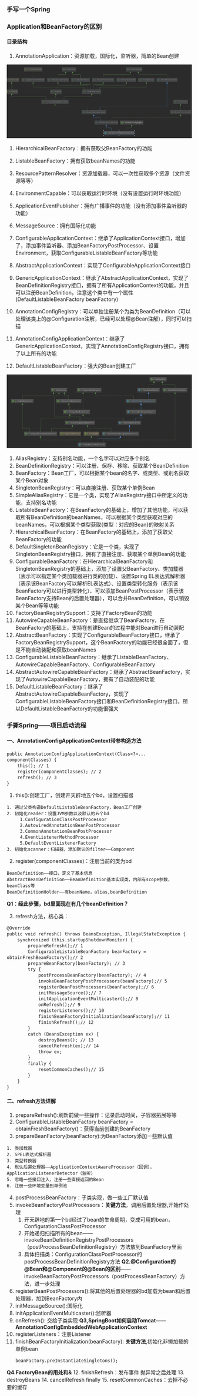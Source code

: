 ### 手写一个Spring


### Application和BeanFactory的区别

#### 目录结构
1. AnnotationApplication：资源加载，国际化，监听器，简单的Bean创建

<img src="../../img/spring/Application.png" width="600" height="200">  

1. HierarchicalBeanFactory：拥有获取父BeanFactory的功能
2. ListableBeanFactory：拥有获取beanNames的功能
3. ResourcePatternResolver：资源加载器，可以一次性获取多个资源（文件资源等等）
4. EnvironmentCapable：可以获取运行时环境（没有设置运行时环境功能）
5. ApplicationEventPublisher：拥有广播事件的功能（没有添加事件监听器的功能）
6. MessageSource：拥有国际化功能
7. ConfigurableApplicationContext：继承了ApplicationContext接口，增加了，添加事件监听器、添加BeanFactoryPostProcessor、设置Environment，获取ConfigurableListableBeanFactory等功能
8. AbstractApplicationContext：实现了ConfigurableApplicationContext接口
9. GenericApplicationContext：继承了AbstractApplicationContext，实现了BeanDefinitionRegistry接口，拥有了所有ApplicationContext的功能，并且可以注册BeanDefinition，注意这个类中有一个属性(DefaultListableBeanFactory beanFactory)
10. AnnotationConfigRegistry：可以单独注册某个为类为BeanDefinition（可以处理该类上的@Configuration注解，已经可以处理@Bean注解），同时可以扫描
11. AnnotationConfigApplicationContext：继承了GenericApplicationContext，实现了AnnotationConfigRegistry接口，拥有了以上所有的功能

2. DefaultListableBeanFactory：强大的Bean创建工厂

<img src="../../img/spring/BeanFactory.png" width="600" height="200">  

1. AliasRegistry：支持别名功能，一个名字可以对应多个别名
2. BeanDefinitionRegistry：可以注册、保存、移除、获取某个BeanDefinition
3. BeanFactory：Bean工厂，可以根据某个bean的名字、或类型、或别名获取某个Bean对象
4. SingletonBeanRegistry：可以直接注册、获取某个单例Bean
5. SimpleAliasRegistry：它是一个类，实现了AliasRegistry接口中所定义的功能，支持别名功能
6. ListableBeanFactory：在BeanFactory的基础上，增加了其他功能，可以获取所有BeanDefinition的beanNames，可以根据某个类型获取对应的beanNames，可以根据某个类型获取{类型：对应的Bean}的映射关系
7. HierarchicalBeanFactory：在BeanFactory的基础上，添加了获取父BeanFactory的功能
8. DefaultSingletonBeanRegistry：它是一个类，实现了SingletonBeanRegistry接口，拥有了直接注册、获取某个单例Bean的功能
9. ConfigurableBeanFactory：在HierarchicalBeanFactory和SingletonBeanRegistry的基础上，添加了设置父BeanFactory、类加载器（表示可以指定某个类加载器进行类的加载）、设置Spring EL表达式解析器（表示该BeanFactory可以解析EL表达式）、设置类型转化服务（表示该BeanFactory可以进行类型转化）、可以添加BeanPostProcessor（表示该BeanFactory支持Bean的后置处理器），可以合并BeanDefinition，可以销毁某个Bean等等功能
11. FactoryBeanRegistrySupport：支持了FactoryBean的功能
12. AutowireCapableBeanFactory：是直接继承了BeanFactory，在BeanFactory的基础上，支持在创建Bean的过程中能对Bean进行自动装配
13. AbstractBeanFactory：实现了ConfigurableBeanFactory接口，继承了FactoryBeanRegistrySupport，这个BeanFactory的功能已经很全面了，但是不能自动装配和获取beanNames
14. ConfigurableListableBeanFactory：继承了ListableBeanFactory、AutowireCapableBeanFactory、ConfigurableBeanFactory
15. AbstractAutowireCapableBeanFactory：继承了AbstractBeanFactory，实现了AutowireCapableBeanFactory，拥有了自动装配的功能
16. DefaultListableBeanFactory：继承了AbstractAutowireCapableBeanFactory，实现了ConfigurableListableBeanFactory接口和BeanDefinitionRegistry接口，所以DefaultListableBeanFactory的功能很强大

### 手撕Spring——项目启动流程

#### 一、AnnotationConfigApplicationContext带参构造方法
```
public AnnotationConfigApplicationContext(Class<?>... componentClasses) {
    this(); // 1
    register(componentClasses); // 2
    refresh(); // 3
}
```
1. this():创建工厂，创建开天辟地五个bd，设置扫描器
```
1. 通过父类构造DefaultListableBeanFactory，Bean工厂创建
2. 初始化reader：设置JVM参数以及默认的五个bd
     1.ConfigurationClassPostProcessor
     2.AutowiredAnnotationBeanPostProcessor
     3.CommonAnnotationBeanPostProcessor
     4.EventListenerMethodProcessor
     5.DefaultEventListenerFactory
3. 初始化scanner：扫描器，添加默认的filter——Component
```
2. register(componentClasses)：注册当前的类为bd
```
BeanDefinition——接口，定义了基本信息
AbstractBeanDefinition——BeanDefinition基本实现类，内部有scope参数，beanClass等
BeanDefinitionHolder——有beanName，alias,beanDefinition
```
**Q1：经此步骤，bd里面现在有几个beanDefinition？**

3. refresh方法，核心类：
```
@Override
public void refresh() throws BeansException, IllegalStateException {
    synchronized (this.startupShutdownMonitor) {
        prepareRefresh();// 1
        ConfigurableListableBeanFactory beanFactory = obtainFreshBeanFactory();// 2
        prepareBeanFactory(beanFactory); // 3
        try {
            postProcessBeanFactory(beanFactory); // 4
            invokeBeanFactoryPostProcessors(beanFactory);// 5
            registerBeanPostProcessors(beanFactory);// 6
            initMessageSource();// 7
            initApplicationEventMulticaster();// 8
            onRefresh();// 9
            registerListeners();// 10
            finishBeanFactoryInitialization(beanFactory);// 11
            finishRefresh();// 12
        }
        catch (BeansException ex) {
            destroyBeans(); // 13
            cancelRefresh(ex);// 14
            throw ex;
        }
        finally {
            resetCommonCaches();// 15
        }
    }
}
```
#### 二、refresh方法详解

1. prepareRefresh():刷新前做一些操作：记录启动时间，子容器拓展等等
2. ConfigurableListableBeanFactory beanFactory = obtainFreshBeanFactory()：获得当前创建的BeanFactory
3. prepareBeanFactory(beanFactory):为BeanFactory添加一些默认值
```
1. 类加载器
2. SPEL表达式解析器
3. 类型转换器
4. 默认后置处理器——ApplicationContextAwareProcessor（回调），ApplicationListenerDetector（监听）
5. 忽略一些接口注入，注册一些直接返回的Bean
6. 注册一些环境变量到单例池
```
4. postProcessBeanFactory：子类实现，做一些工厂默认值
5. invokeBeanFactoryPostProcessors：**关键方法**，调用后置处理器,开始作处理
    1. 开天辟地的第一个bd经过了bean的生命周期，变成可用的bean，ConfigurationClassPostProcessor
    2. 开始递归扫描所有的bean——invokeBeanDefinitionRegistryPostProcessors（postProcessBeanDefinitionRegistry）方法放到BeanFactory里面
    3. 具体扫描类：ConfigurationClassPostProcessor的postProcessBeanDefinitionRegistry方法
    **Q2.@Configuration的@Bean和@Component的@Bean的区别**——invokeBeanFactoryPostProcessors（postProcessBeanFactory）方法，进一步处理
6. registerBeanPostProcessors():将其他的后置处理器的bd加载为bean和后置处理器，加到BeanFactory内
7. initMessageSource():国际化
8. initApplicationEventMulticaster():监听器
9. onRefresh(): 交给子类实现
**Q3,SpringBoot如何启动Tomcat——AnnotationConfigEmbeddedWebApplicationContext**
10. registerListeners：注册Listener
11. finishBeanFactoryInitialization(beanFactory): **关键方法**,初始化非懒加载的单例bean
    ```
    beanFactory.preInstantiateSingletons();
    ``` 
**Q4.FactoryBean的用处和&**
12. finishRefresh：发布事件
抛异常之后处理
13. destroyBeans 
14. cancelRefresh
finally
15. resetCommonCaches：去掉不必要的缓存